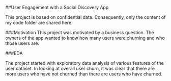 ##User Engagement with a Social Discovery App

This project is based on confidential data. Consequently, only the content of my code folder are shared here.

###Motivation
This project was motivated by a business question. The owners of the app wanted to know how many users were churning and who those users are.


###EDA

The project started with exploratory data analysis of various features of the user dataset. In looking at overall user churn, it was clear that there are more users who have not churned than there are users who have churned. 
